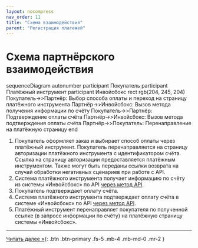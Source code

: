 ```yaml
---
layout: nocompress
nav_order: 11
title: "Схема взаимодействия"
parent: "Регистрация платежей"
---
```


# Схема партнёрского взаимодействия

<div class="mermaid">
sequenceDiagram
    autonumber
    participant Покупатель
    participant Платёжный инструмент
    participant Инвойсбокс
    rect rgb(204, 245, 204)
      Покупатель->>Партнёр: Выбор способа оплаты и переход на страницу платёжного инструмента
      Партнёр->>Инвойсбокс: Вызов метода получения информации по счёту
      Покупатель->>Партнёр: Подтверждение оплаты счёта
      Партнёр->>Инвойсбокс: Вызов метода подтверждения оплаты счёта
      Партнёр->>Покупатель: Перенаправление на платёжную страницу
    end
</div>

1. Покупатель оформляет заказ и выбирает способ оплаты через платёжный инструмент. Покупатель перенаправляется на страницу авторизации платёжного инструмента с идентификатором счёта. Ссылка на страницу авторизации предоставляется платёжным инструментом. Также могут быть переданы ссылки возврата на случай обработки негативных сценариев при работе с API.
1. Система платёжного инструмента получает информацию по счёту из системы &laquo;Инвойсбокс&raquo; по API [через метод API](/docs/payment/get/).
1. Покупатель подтверждает оплату счёта.
1. Система платёжного инструмента подтверждает оплату счёта в системе &laquo;Инвойсбокс&raquo; по API [через метод API](/docs/payment/confirm_payment/).
1. Платёжный инструмент перенаправляет покупателя по полученной ссылке (в запросе информации по счёту) на платёжную страницу системы &laquo;Инвойсбокс&raquo;.

---

[Читать далее &raquo;](/docs/dictionary/){: .btn .btn-primary .fs-5 .mb-4 .mb-md-0 .mr-2 }

